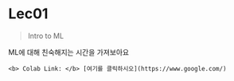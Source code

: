# Lec01
> Intro to ML

ML에 대해 친숙해지는 시간을 가져보아요

    <b> Colab Link: </b> [여기를 클릭하시오](https://www.google.com/)
